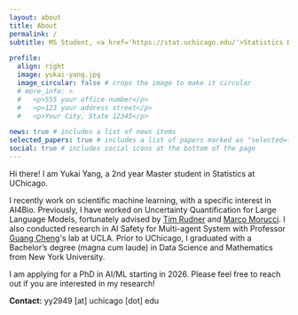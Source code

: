 ```yaml
---
layout: about
title: About
permalink: /
subtitle: MS Student, <a href='https://stat.uchicago.edu/'>Statistics Department</a>, <a href='https://www.uchicago.edu/en'>University of Chicago</a>

profile:
  align: right
  image: yukai-yang.jpg
  image_circular: false # crops the image to make it circular
  # more_info: >
  #   <p>555 your office number</p>
  #   <p>123 your address street</p>
  #   <p>Your City, State 12345</p>

news: true # includes a list of news items
selected_papers: true # includes a list of papers marked as "selected={true}"
social: true # includes social icons at the bottom of the page
---
```


<!-- Write your biography here. Tell the world about yourself. Link to your favorite [subreddit](http://reddit.com). You can put a picture in, too. The code is already in, just name your picture `prof_pic.jpg` and put it in the `img/` folder.

Put your address / P.O. box / other info right below your picture. You can also disable any of these elements by editing `profile` property of the YAML header of your `_pages/about.md`. Edit `_bibliography/papers.bib` and Jekyll will render your [publications page](/al-folio/publications/) automatically.

Link to your social media connections, too. This theme is set up to use [Font Awesome icons](https://fontawesome.com/) and [Academicons](https://jpswalsh.github.io/academicons/), like the ones below. Add your Facebook, Twitter, LinkedIn, Google Scholar, or just disable all of them. -->

Hi there! I am Yukai Yang, a 2nd year Master student in Statistics at UChicago.

I recently work on scientific machine learning, with a specific interest in AI4Bio. Previously, I have worked on Uncertainty Quantification for Large Language Models, fortunately advised by [Tim Rudner](https://timrudner.com/) and [Marco Morucci](https://marcomorucci.com/bio/). I also conducted research in AI Safety for Multi-agent System with Professor [Guang Cheng](http://www.stat.ucla.edu/~guangcheng/index.html)'s lab at UCLA. Prior to UChicago, I graduated with a Bachelor’s degree (magna cum laude) in Data Science and Mathematics from New York University. 
<!-- My research interest lies in **applying statistical tools to understand foundation models**, with a focus on high-dimensional statistics and random matrix theory. -->

<!-- During the time, I was fortunate to work with [Tim Rudner](https://timrudner.com/) and [Marco Morucci](https://marcomorucci.com/bio/) on active learning at the [Center for Data Science](https://cds.nyu.edu/). -->

<!-- Outside of research, I enjoy swimming, badminton, and watching films. -->

I am applying for a PhD in AI/ML starting in 2026. Please feel free to reach out if you are interested in my research!

**Contact:** yy2949 [at] uchicago [dot] edu